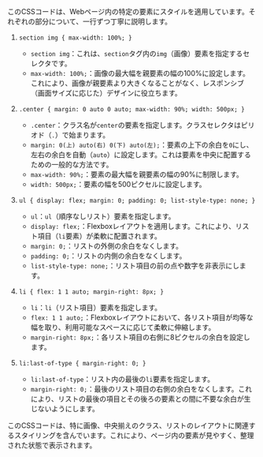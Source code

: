 このCSSコードは、Webページ内の特定の要素にスタイルを適用しています。それぞれの部分について、一行ずつ丁寧に説明します。

1. `section img { max-width: 100%; }`
   - `section img`：これは、`section`タグ内の`img`（画像）要素を指定するセレクタです。
   - `max-width: 100%;`：画像の最大幅を親要素の幅の100%に設定します。これにより、画像が親要素より大きくなることがなく、レスポンシブ（画面サイズに応じた）デザインに役立ちます。

2. `.center { margin: 0 auto 0 auto; max-width: 90%; width: 500px; }`
   - `.center`：クラス名が`center`の要素を指定します。クラスセレクタはピリオド（`.`）で始まります。
   - `margin: 0(上) auto(右) 0(下) auto(左);`：要素の上下の余白を`0`にし、左右の余白を自動（`auto`）に設定します。これは要素を中央に配置するための一般的な方法です。
   - `max-width: 90%;`：要素の最大幅を親要素の幅の90%に制限します。
   - `width: 500px;`：要素の幅を500ピクセルに設定します。

3. `ul { display: flex; margin: 0; padding: 0; list-style-type: none; }`
   - `ul`：`ul`（順序なしリスト）要素を指定します。
   - `display: flex;`：Flexboxレイアウトを適用します。これにより、リスト項目（`li`要素）が柔軟に配置されます。
   - `margin: 0;`：リストの外側の余白をなくします。
   - `padding: 0;`：リストの内側の余白をなくします。
   - `list-style-type: none;`：リスト項目の前の点や数字を非表示にします。

4. `li { flex: 1 1 auto; margin-right: 8px; }`
   - `li`：`li`（リスト項目）要素を指定します。
   - `flex: 1 1 auto;`：Flexboxレイアウトにおいて、各リスト項目が均等な幅を取り、利用可能なスペースに応じて柔軟に伸縮します。
   - `margin-right: 8px;`：各リスト項目の右側に8ピクセルの余白を設定します。

5. `li:last-of-type { margin-right: 0; }`
   - `li:last-of-type`：リスト内の最後の`li`要素を指定します。
   - `margin-right: 0;`：最後のリスト項目の右側の余白をなくします。これにより、リストの最後の項目とその後ろの要素との間に不要な余白が生じないようにします。

このCSSコードは、特に画像、中央揃えのクラス、リストのレイアウトに関連するスタイリングを含んでいます。これにより、ページ内の要素が見やすく、整理された状態で表示されます。